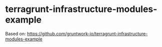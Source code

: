 # terragrunt-infrastructure-modules-example

Based on: https://github.com/gruntwork-io/terragrunt-infrastructure-modules-example